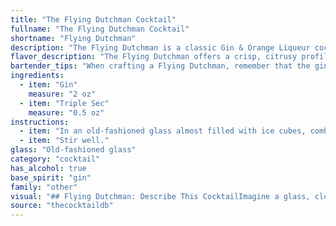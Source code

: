 ```yaml
---
title: "The Flying Dutchman Cocktail"
fullname: "The Flying Dutchman Cocktail"
shortname: "Flying Dutchman"
description: "The Flying Dutchman is a classic Gin & Orange Liqueur cocktail, likely a twist on the classic Sidecar. It emerged in the late 19th or early 20th century, with its origin shrouded in maritime folklore.  "
flavor_description: "The Flying Dutchman offers a crisp, citrusy profile thanks to the Triple Sec. The gin provides a robust juniper backbone, creating a clean and refreshing taste. Hints of floral and spice from the gin add complexity, making this cocktail a perfect balance of tart and dry, with a lingering, subtly sweet finish. "
bartender_tips: "When crafting a Flying Dutchman, remember that the gin is the star. Use a high-quality London Dry Gin for a crisp, juniper-forward flavor.  Chill the gin and Triple Sec beforehand for a perfectly chilled cocktail.  Shake hard with ice to thoroughly chill and dilute the drink. Strain into a chilled coupe glass and garnish with a lemon twist for a refreshing touch. "
ingredients:
  - item: "Gin"
    measure: "2 oz"
  - item: "Triple Sec"
    measure: "0.5 oz"
instructions:
  - item: "In an old-fashioned glass almost filled with ice cubes, combine the gin and triple sec."
  - item: "Stir well."
glass: "Old-fashioned glass"
category: "cocktail"
has_alcohol: true
base_spirit: "gin"
family: "other"
visual: "## Flying Dutchman: Describe This CocktailImagine a glass, clear and tall, filled with a vibrant liquid. Its color is a deep orange, reminiscent of a setting sun, with hints of amber peeking through. The drink is perfectly still, its surface undisturbed, creating a mirror-like reflection of the surroundings.  **Here's what I need you to describe:*** **Texture:** Is it smooth and silky, or does it have a slight oiliness to it? * **Aromas:** What scents waft from the glass?  Floral, citrusy, herbal? * **Clarity:** Is the drink perfectly clear, or does it have any subtle haze or shimmer?* **Garnish:** If there's a garnish, describe it in detail. Its shape, color, how it sits in the glass. * **Overall Impression:** Capture the essence of this cocktail - is it sophisticated, vibrant, mysterious?**Important Note:** This cocktail is called the Flying Dutchman, so think about how you can weave in those nautical vibes into your description. "
source: "thecocktaildb"
---
```


